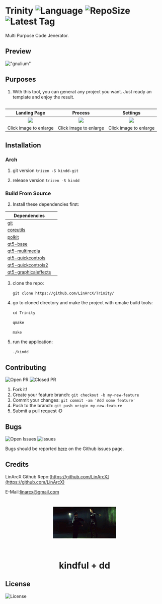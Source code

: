 # Trinity ![Language](https://img.shields.io/github/languages/top/LinArcX/Trinity.svg?style=flat-square) ![RepoSize](https://img.shields.io/github/repo-size/LinArcX/Trinity.svg?style=flat-square) ![Latest Tag](https://img.shields.io/github/tag/LinArcX/Trinity.svg?colorB=green&style=flat-square)
Multi Purpose Code Jenerator.

## Preview
!["gnulium"](shots/2.0.0/init.png "Trinity")

## Purposes
1. With this tool, you can generat any project you want. Just ready an template and enjoy the result.

##
|Landing Page|Process|Settings|
|:-----:|:-----:|:-----:|
|![](./shots/2.0.0/init.png)|![](./shots/2.0.0/process.png)|![](./shots/2.0.0/settings.png)|![](./shots/2.0.0/done.png)|
|Click image to enlarge|Click image to enlarge| Click image to enlarge| Click image to enlarge|

## Installation

### Arch
1. git version
`trizen -S kindd-git`

2. release version
`trizen -S kindd`

### Build From Source
2. Install these dependencies first:

|Dependencies||
|-----|:-----:|
|[git](https://www.archlinux.org/packages/extra/x86_64/git/)|
|[coreutils](https://www.archlinux.org/packages/core/x86_64/coreutils/)|
|[polkit](https://www.archlinux.org/packages/extra/x86_64/polkit/)|
|[qt5-base](https://www.archlinux.org/packages/extra/x86_64/qt5-base/)|
|[qt5-multimedia](https://www.archlinux.org/packages/extra/x86_64/qt5-base/)|
|[qt5-quickcontrols](https://www.archlinux.org/packages/extra/x86_64/qt5-quickcontrols/)|
|[qt5-quickcontrols2](https://www.archlinux.org/packages/extra/x86_64/qt5-quickcontrols2/)|
|[qt5-graphicaleffects](https://www.archlinux.org/packages/extra/x86_64/qt5-graphicaleffects/)

3. clone the repo:

    `git clone https://github.com/LinArcX/Trinity/`

4. go to cloned directory and make the project with qmake build tools:

    `cd Trinity`

    `qmake`

    `make`

5. run the application:

    `./kindd`

## Contributing
![Open PR](https://img.shields.io/github/issues-pr-raw/LinArcX/Trinity.svg?style=flat-square) ![Closed PR](https://img.shields.io/github/issues-pr-closed/LinArcX/Trinity.svg?style=flat-square)
1. Fork it!
2. Create your feature branch: `git checkout -b my-new-feature`
3. Commit your changes: `git commit -am 'Add some feature'`
4. Push to the branch: `git push origin my-new-feature`
5. Submit a pull request :D


## Bugs
![Open Issues](https://img.shields.io/github/issues-raw/LinArcX/Trinity.svg?style=flat-square) ![Issues](https://img.shields.io/github/issues-closed-raw/LinArcX/Trinity.svg?style=flat-square)

Bugs should be reported [here](https://github.com/LinArcX/Trinity/issues) on the Github issues page.


## Credits
LinArcX
Github Repo:[https://github.com/LinArcX](https://github.com/LinArcX)

E-Mail:linarcx@gmail.com

<h1 align="center">
	<img width="200" src="assets/trinity.gif" alt="Trinity">
	<br>
	<br>
	<p>kindful + dd</p>
</h1>

## License
![License](https://img.shields.io/github/license/LinArcX/Trinity.svg?style=flat-square)
